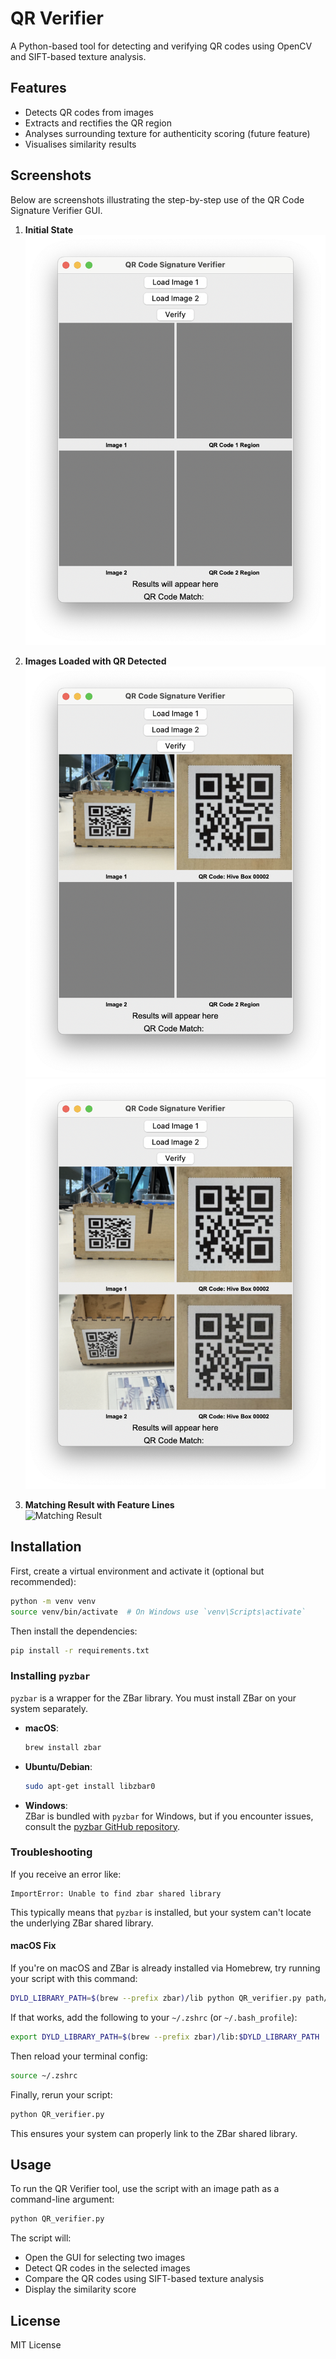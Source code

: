 # QR Verifier

A Python-based tool for detecting and verifying QR codes using OpenCV and SIFT-based texture analysis.

## Features

- Detects QR codes from images
- Extracts and rectifies the QR region
- Analyses surrounding texture for authenticity scoring (future feature)
- Visualises similarity results

## Screenshots

Below are screenshots illustrating the step-by-step use of the QR Code Signature Verifier GUI.

1. **Initial State**  
   ![Initial GUI](images/screen1.png)

2. **Images Loaded with QR Detected**  
   ![QR Detection 1](images/screen2.png)
   ![QR Detection 2](images/screen3.png)

3. **Matching Result with Feature Lines**  
   ![Matching Result](images/screen4.png)

## Installation

First, create a virtual environment and activate it (optional but recommended):

```bash
python -m venv venv
source venv/bin/activate  # On Windows use `venv\Scripts\activate`
```

Then install the dependencies:

```bash
pip install -r requirements.txt
```

### Installing `pyzbar`

`pyzbar` is a wrapper for the ZBar library. You must install ZBar on your system separately.

- **macOS**:

  ```bash
  brew install zbar
  ```

- **Ubuntu/Debian**:

  ```bash
  sudo apt-get install libzbar0
  ```

- **Windows**:  
  ZBar is bundled with `pyzbar` for Windows, but if you encounter issues, consult the [pyzbar GitHub repository](https://github.com/NaturalHistoryMuseum/pyzbar).

### Troubleshooting

If you receive an error like:

```
ImportError: Unable to find zbar shared library
```

This typically means that `pyzbar` is installed, but your system can't locate the underlying ZBar shared library.

#### macOS Fix

If you're on macOS and ZBar is already installed via Homebrew, try running your script with this command:

```bash
DYLD_LIBRARY_PATH=$(brew --prefix zbar)/lib python QR_verifier.py path/to/your/image.jpg
```

If that works, add the following to your `~/.zshrc` (or `~/.bash_profile`):

```bash
export DYLD_LIBRARY_PATH=$(brew --prefix zbar)/lib:$DYLD_LIBRARY_PATH
```

Then reload your terminal config:

```bash
source ~/.zshrc
```

Finally, rerun your script:

```bash
python QR_verifier.py
```

This ensures your system can properly link to the ZBar shared library.

## Usage

To run the QR Verifier tool, use the script with an image path as a command-line argument:

```bash
python QR_verifier.py
```

The script will:

- Open the GUI for selecting two images
- Detect QR codes in the selected images
- Compare the QR codes using SIFT-based texture analysis
- Display the similarity score

## License

MIT License
